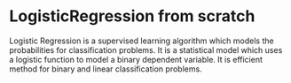 # LogisticRegression from scratch

Logistic Regression is a supervised learning algorithm which models the probabilities for classification problems. It is a statistical model which uses a logistic function to model a binary dependent variable. It is efficient method for binary and linear classification problems.
